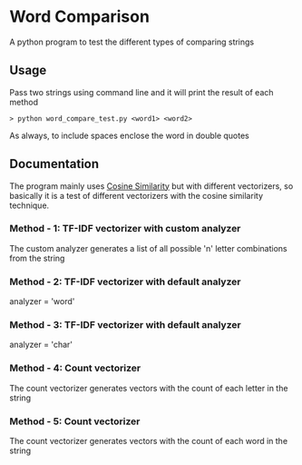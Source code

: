 # Word Comparison

A python program to test the different types of comparing strings

## Usage

Pass two strings using command line and it will print the result of each method

`> python word_compare_test.py <word1> <word2>`

As always, to include spaces enclose the word in double quotes

## Documentation

The program mainly uses [Cosine Similarity](https://www.google.com/search?q=cosine+similarity) but with different vectorizers, so basically it is a test of different vectorizers with the cosine similarity technique.

### Method - 1: TF-IDF vectorizer with custom analyzer

The custom analyzer generates a list of all possible 'n' letter combinations from the string

### Method - 2: TF-IDF vectorizer with default analyzer

analyzer = 'word'

### Method - 3: TF-IDF vectorizer with default analyzer

analyzer = 'char'

### Method - 4: Count vectorizer

The count vectorizer generates vectors with the count of each letter in the string

### Method - 5: Count vectorizer

The count vectorizer generates vectors with the count of each word in the string
